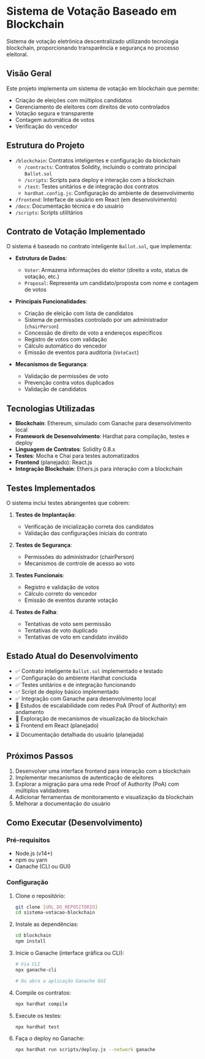 # Sistema de Votação Baseado em Blockchain

Sistema de votação eletrônica descentralizado utilizando tecnologia blockchain, proporcionando transparência e segurança no processo eleitoral.

## Visão Geral

Este projeto implementa um sistema de votação em blockchain que permite:
- Criação de eleições com múltiplos candidatos
- Gerenciamento de eleitores com direitos de voto controlados
- Votação segura e transparente
- Contagem automática de votos
- Verificação do vencedor

## Estrutura do Projeto

- `/blockchain`: Contratos inteligentes e configuração da blockchain
  - `/contracts`: Contratos Solidity, incluindo o contrato principal `Ballot.sol`
  - `/scripts`: Scripts para deploy e interação com a blockchain
  - `/test`: Testes unitários e de integração dos contratos
  - `hardhat.config.js`: Configuração do ambiente de desenvolvimento
- `/frontend`: Interface de usuário em React (em desenvolvimento)
- `/docs`: Documentação técnica e do usuário
- `/scripts`: Scripts utilitários

## Contrato de Votação Implementado

O sistema é baseado no contrato inteligente `Ballot.sol`, que implementa:

- **Estrutura de Dados**:
  - `Voter`: Armazena informações do eleitor (direito a voto, status de votação, etc.)
  - `Proposal`: Representa um candidato/proposta com nome e contagem de votos

- **Principais Funcionalidades**:
  - Criação de eleição com lista de candidatos
  - Sistema de permissões controlado por um administrador (`chairPerson`)
  - Concessão de direito de voto a endereços específicos
  - Registro de votos com validação
  - Cálculo automático do vencedor
  - Emissão de eventos para auditoria (`VoteCast`)

- **Mecanismos de Segurança**:
  - Validação de permissões de voto
  - Prevenção contra votos duplicados
  - Validação de candidatos

## Tecnologias Utilizadas

- **Blockchain**: Ethereum, simulado com Ganache para desenvolvimento local
- **Framework de Desenvolvimento**: Hardhat para compilação, testes e deploy
- **Linguagem de Contratos**: Solidity 0.8.x
- **Testes**: Mocha e Chai para testes automatizados
- **Frontend** (planejado): React.js
- **Integração Blockchain**: Ethers.js para interação com a blockchain

## Testes Implementados

O sistema inclui testes abrangentes que cobrem:

1. **Testes de Implantação**:
   - Verificação de inicialização correta dos candidatos
   - Validação das configurações iniciais do contrato

2. **Testes de Segurança**:
   - Permissões do administrador (chairPerson)
   - Mecanismos de controle de acesso ao voto

3. **Testes Funcionais**:
   - Registro e validação de votos
   - Cálculo correto do vencedor
   - Emissão de eventos durante votação

4. **Testes de Falha**:
   - Tentativas de voto sem permissão
   - Tentativas de voto duplicado
   - Tentativas de voto em candidato inválido

## Estado Atual do Desenvolvimento

- ✅ Contrato inteligente `Ballot.sol` implementado e testado
- ✅ Configuração do ambiente Hardhat concluída
- ✅ Testes unitários e de integração funcionando
- ✅ Script de deploy básico implementado
- ✅ Integração com Ganache para desenvolvimento local
- 🔄 Estudos de escalabilidade com redes PoA (Proof of Authority) em andamento
- 🔄 Exploração de mecanismos de visualização da blockchain
- ⏳ Frontend em React (planejado)
- ⏳ Documentação detalhada do usuário (planejada)

## Próximos Passos

1. Desenvolver uma interface frontend para interação com a blockchain
2. Implementar mecanismos de autenticação de eleitores
3. Explorar a migração para uma rede Proof of Authority (PoA) com múltiplos validadores
4. Adicionar ferramentas de monitoramento e visualização da blockchain
5. Melhorar a documentação do usuário

## Como Executar (Desenvolvimento)

### Pré-requisitos

- Node.js (v14+)
- npm ou yarn
- Ganache (CLI ou GUI)

### Configuração

1. Clone o repositório:
   ```bash
   git clone [URL_DO_REPOSITÓRIO]
   cd sistema-votacao-blockchain
   ```

2. Instale as dependências:
   ```bash
   cd blockchain
   npm install
   ```

3. Inicie o Ganache (interface gráfica ou CLI):
   ```bash
   # Via CLI
   npx ganache-cli
   
   # Ou abra a aplicação Ganache GUI
   ```

4. Compile os contratos:
   ```bash
   npx hardhat compile
   ```

5. Execute os testes:
   ```bash
   npx hardhat test
   ```

6. Faça o deploy no Ganache:
   ```bash
   npx hardhat run scripts/deploy.js --network ganache
   ```